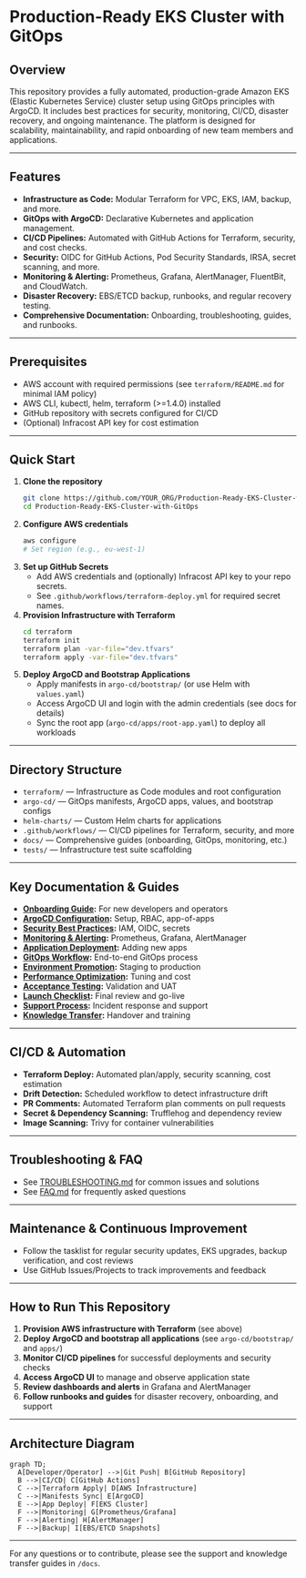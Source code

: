 # Production-Ready EKS Cluster with GitOps

## Overview
This repository provides a fully automated, production-grade Amazon EKS (Elastic Kubernetes Service) cluster setup using GitOps principles with ArgoCD. It includes best practices for security, monitoring, CI/CD, disaster recovery, and ongoing maintenance. The platform is designed for scalability, maintainability, and rapid onboarding of new team members and applications.

---

## Features
- **Infrastructure as Code:** Modular Terraform for VPC, EKS, IAM, backup, and more.
- **GitOps with ArgoCD:** Declarative Kubernetes and application management.
- **CI/CD Pipelines:** Automated with GitHub Actions for Terraform, security, and cost checks.
- **Security:** OIDC for GitHub Actions, Pod Security Standards, IRSA, secret scanning, and more.
- **Monitoring & Alerting:** Prometheus, Grafana, AlertManager, FluentBit, and CloudWatch.
- **Disaster Recovery:** EBS/ETCD backup, runbooks, and regular recovery testing.
- **Comprehensive Documentation:** Onboarding, troubleshooting, guides, and runbooks.

---

## Prerequisites
- AWS account with required permissions (see `terraform/README.md` for minimal IAM policy)
- AWS CLI, kubectl, helm, terraform (>=1.4.0) installed
- GitHub repository with secrets configured for CI/CD
- (Optional) Infracost API key for cost estimation

---

## Quick Start
1. **Clone the repository**
   ```bash
   git clone https://github.com/YOUR_ORG/Production-Ready-EKS-Cluster-with-GitOps.git
   cd Production-Ready-EKS-Cluster-with-GitOps
   ```
2. **Configure AWS credentials**
   ```bash
   aws configure
   # Set region (e.g., eu-west-1)
   ```
3. **Set up GitHub Secrets**
   - Add AWS credentials and (optionally) Infracost API key to your repo secrets.
   - See `.github/workflows/terraform-deploy.yml` for required secret names.
4. **Provision Infrastructure with Terraform**
   ```bash
   cd terraform
   terraform init
   terraform plan -var-file="dev.tfvars"
   terraform apply -var-file="dev.tfvars"
   ```
5. **Deploy ArgoCD and Bootstrap Applications**
   - Apply manifests in `argo-cd/bootstrap/` (or use Helm with `values.yaml`)
   - Access ArgoCD UI and login with the admin credentials (see docs for details)
   - Sync the root app (`argo-cd/apps/root-app.yaml`) to deploy all workloads

---

## Directory Structure
- `terraform/` — Infrastructure as Code modules and root configuration
- `argo-cd/` — GitOps manifests, ArgoCD apps, values, and bootstrap configs
- `helm-charts/` — Custom Helm charts for applications
- `.github/workflows/` — CI/CD pipelines for Terraform, security, and more
- `docs/` — Comprehensive guides (onboarding, GitOps, monitoring, etc.)
- `tests/` — Infrastructure test suite scaffolding

---

## Key Documentation & Guides
- **[Onboarding Guide](docs/onboarding.md):** For new developers and operators
- **[ArgoCD Configuration](docs/argocd-configuration.md):** Setup, RBAC, app-of-apps
- **[Security Best Practices](docs/security-best-practices.md):** IAM, OIDC, secrets
- **[Monitoring & Alerting](docs/monitoring-alerting.md):** Prometheus, Grafana, AlertManager
- **[Application Deployment](docs/application-deployment.md):** Adding new apps
- **[GitOps Workflow](docs/gitops-workflow.md):** End-to-end GitOps process
- **[Environment Promotion](docs/environment-promotion.md):** Staging to production
- **[Performance Optimization](docs/performance-optimization.md):** Tuning and cost
- **[Acceptance Testing](docs/acceptance-testing.md):** Validation and UAT
- **[Launch Checklist](docs/launch-checklist.md):** Final review and go-live
- **[Support Process](docs/support-process.md):** Incident response and support
- **[Knowledge Transfer](docs/knowledge-transfer.md):** Handover and training

---

## CI/CD & Automation
- **Terraform Deploy:** Automated plan/apply, security scanning, cost estimation
- **Drift Detection:** Scheduled workflow to detect infrastructure drift
- **PR Comments:** Automated Terraform plan comments on pull requests
- **Secret & Dependency Scanning:** Trufflehog and dependency review
- **Image Scanning:** Trivy for container vulnerabilities

---

## Troubleshooting & FAQ
- See [TROUBLESHOOTING.md](./TROUBLESHOOTING.md) for common issues and solutions
- See [FAQ.md](./FAQ.md) for frequently asked questions

---

## Maintenance & Continuous Improvement
- Follow the tasklist for regular security updates, EKS upgrades, backup verification, and cost reviews
- Use GitHub Issues/Projects to track improvements and feedback

---

## How to Run This Repository
1. **Provision AWS infrastructure with Terraform** (see above)
2. **Deploy ArgoCD and bootstrap all applications** (see `argo-cd/bootstrap/` and `apps/`)
3. **Monitor CI/CD pipelines** for successful deployments and security checks
4. **Access ArgoCD UI** to manage and observe application state
5. **Review dashboards and alerts** in Grafana and AlertManager
6. **Follow runbooks and guides** for disaster recovery, onboarding, and support

---

## Architecture Diagram

```mermaid
graph TD;
  A[Developer/Operator] -->|Git Push| B[GitHub Repository]
  B -->|CI/CD| C[GitHub Actions]
  C -->|Terraform Apply| D[AWS Infrastructure]
  C -->|Manifests Sync| E[ArgoCD]
  E -->|App Deploy| F[EKS Cluster]
  F -->|Monitoring| G[Prometheus/Grafana]
  F -->|Alerting| H[AlertManager]
  F -->|Backup| I[EBS/ETCD Snapshots]
```

---

For any questions or to contribute, please see the support and knowledge transfer guides in `/docs`.
